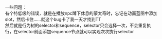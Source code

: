 一些问题：  
有个特低级的错误，就是在播放npc蹲下休息的蒙太奇时，忘记在动画蓝图中添加slot，然后卡住……就这个bug卡了我一天才找到TT   
然后就是行为树的selector和sequence，selector只会选择一次，不会重复执行，在selector前面添加sequence节点就可以实现次次执行selector
